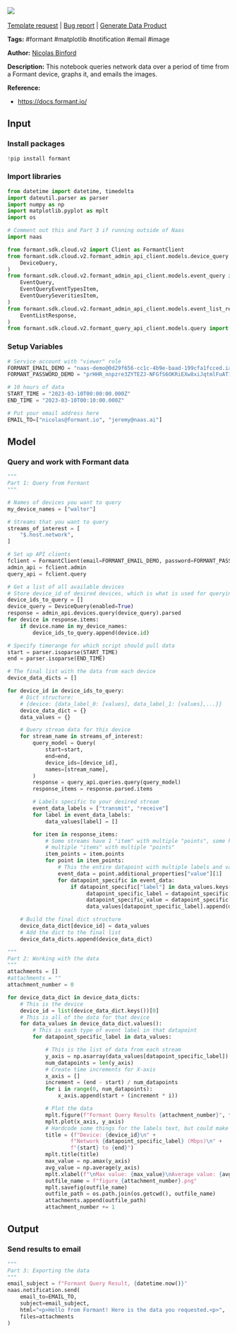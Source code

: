 <a href="https://app.naas.ai/user-redirect/naas/downloader?url=https://raw.githubusercontent.com/jupyter-naas/awesome-notebooks/master/Formant/Formant_Query_Device_Network.ipynb" target="_parent"><img src="https://naasai-public.s3.eu-west-3.amazonaws.com/Open_in_Naas_Lab.svg"/></a><br><br><a href="https://github.com/jupyter-naas/awesome-notebooks/issues/new?assignees=&labels=&template=template-request.md&title=Tool+-+Action+of+the+notebook+">Template request</a> | <a href="https://github.com/jupyter-naas/awesome-notebooks/issues/new?assignees=&labels=bug&template=bug_report.md&title=Formant+-+Query+Device+Network:+Error+short+description">Bug report</a> | <a href="https://app.naas.ai/user-redirect/naas/downloader?url=https://raw.githubusercontent.com/jupyter-naas/awesome-notebooks/master/Naas/Naas_Start_data_product.ipynb" target="_parent">Generate Data Product</a>

**Tags:** #formant #matplotlib #notification #email #image

**Author:** [Nicolas Binford](https://www.linkedin.com/in/nicolasbinford)

**Description:** This notebook queries network data over a period of time from a Formant device, graphs it, and emails the images.

**Reference:** 
- https://docs.formant.io/

## Input

### Install packages


```python
!pip install formant
```

### Import libraries


```python
from datetime import datetime, timedelta
import dateutil.parser as parser
import numpy as np
import matplotlib.pyplot as mplt
import os

# Comment out this and Part 3 if running outside of Naas
import naas

from formant.sdk.cloud.v2 import Client as FormantClient
from formant.sdk.cloud.v2.formant_admin_api_client.models.device_query import (
    DeviceQuery,
)
from formant.sdk.cloud.v2.formant_admin_api_client.models.event_query import (
    EventQuery,
    EventQueryEventTypesItem,
    EventQuerySeveritiesItem,
)
from formant.sdk.cloud.v2.formant_admin_api_client.models.event_list_response import (
    EventListResponse,
)
from formant.sdk.cloud.v2.formant_query_api_client.models.query import Query
```

### Setup Variables


```python
# Service account with "viewer" role
FORMANT_EMAIL_DEMO = "naas-demo@0d29f656-cc1c-4b9e-baad-199cfa1fcced.iam.formant.io"
FORMANT_PASSWORD_DEMO = "prHHR_nnpzre3ZYTEZJ-NFGfS6OKRiEXw8xiJqtmlFuAT1Jx6yFyVQLmFe_ig9ei"

# 10 hours of data
START_TIME = "2023-03-10T00:00:00.000Z"
END_TIME = "2023-03-10T00:10:00.000Z"

# Put your email address here
EMAIL_TO=["nicolas@formant.io", "jeremy@naas.ai"]
```

## Model

### Query and work with Formant data


```python
"""
Part 1: Query from Formant
"""

# Names of devices you want to query
my_device_names = ["walter"]

# Streams that you want to query
streams_of_interest = [
    "$.host.network",
]

# Set up API clients
fclient = FormantClient(email=FORMANT_EMAIL_DEMO, password=FORMANT_PASSWORD_DEMO)
admin_api = fclient.admin
query_api = fclient.query

# Get a list of all available devices
# Store device_id of desired devices, which is what is used for querying
device_ids_to_query = []
device_query = DeviceQuery(enabled=True)
response = admin_api.devices.query(device_query).parsed
for device in response.items:
    if device.name in my_device_names:
        device_ids_to_query.append(device.id)

# Specify timerange for which script should pull data
start = parser.isoparse(START_TIME)
end = parser.isoparse(END_TIME)

# The final list with the data from each device
device_data_dicts = []

for device_id in device_ids_to_query:
    # Dict structure:
    # {device: {data_label_0: [values], data_label_1: [values],...}}
    device_data_dict = {}
    data_values = {}

    # Query stream data for this device
    for stream_name in streams_of_interest:
        query_model = Query(
            start=start,
            end=end,
            device_ids=[device_id],
            names=[stream_name],
        )
        response = query_api.queries.query(query_model)
        response_items = response.parsed.items

        # Labels specific to your desired stream
        event_data_labels = ["transmit", "receive"]
        for label in event_data_labels:
            data_values[label] = []

        for item in response_items:
            # Some streams have 1 "item" with multiple "points", some have
            # multiple "items" with multiple "points"
            item_points = item.points
            for point in item_points:
                # This the entire datapoint with multiple labels and values
                event_data = point.additional_properties["value"][1]
                for datapoint_specific in event_data:
                    if datapoint_specific["label"] in data_values.keys():
                         datapoint_specific_label = datapoint_specific["label"]
                         datapoint_specific_value = datapoint_specific["value"]
                         data_values[datapoint_specific_label].append(datapoint_specific_value)

    # Build the final dict structure
    device_data_dict[device_id] = data_values
    # Add the dict to the final list
    device_data_dicts.append(device_data_dict)

"""
Part 2: Working with the data
"""
attachments = []
#attachments = ""
attachment_number = 0

for device_data_dict in device_data_dicts:
    # This is the device
    device_id = list(device_data_dict.keys())[0]
    # This is all of the data for that device
    for data_values in device_data_dict.values():
        # This is each type of event label in that datapoint
        for datapoint_specific_label in data_values:

            # This is the list of data from each stream
            y_axis = np.asarray(data_values[datapoint_specific_label])
            num_datapoints = len(y_axis)
            # Create time increments for X-axis
            x_axis = []
            increment = (end - start) / num_datapoints
            for i in range(0, num_datapoints):
                x_axis.append(start + (increment * i))

            # Plot the data
            mplt.figure(f"Formant Query Results {attachment_number}", figsize=(14, 10))
            mplt.plot(x_axis, y_axis)
            # Hardcode some things for the labels text, but could make more generic
            title = (f"Device: {device_id}\n" +
                    f"Network {datapoint_specific_label} (Mbps)\n" +
                    f"{start} to {end}")
            mplt.title(title)
            max_value = np.amax(y_axis)
            avg_value = np.average(y_axis)
            mplt.xlabel(f"\nMax value: {max_value}\nAverage value: {avg_value}", fontsize=14)
            outfile_name = f"figure_{attachment_number}.png"
            mplt.savefig(outfile_name)
            outfile_path = os.path.join(os.getcwd(), outfile_name)
            attachments.append(outfile_path)
            attachment_number += 1
```

## Output

### Send results to email


```python
"""
Part 3: Exporting the data
"""
email_subject = f"Formant Query Result, {datetime.now()}"
naas.notification.send(
    email_to=EMAIL_TO,
    subject=email_subject,
    html="<p>Hello from Formant! Here is the data you requested.<p>",
    files=attachments
)
```

